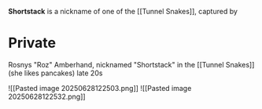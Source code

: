 **Shortstack** is a nickname of one of the [[Tunnel Snakes]], captured by 
# Private
Rosnys "Roz" Amberhand, nicknamed "Shortstack" in the [[Tunnel Snakes]] (she likes pancakes)
late 20s

![[Pasted image 20250628122503.png]]
![[Pasted image 20250628122532.png]]
